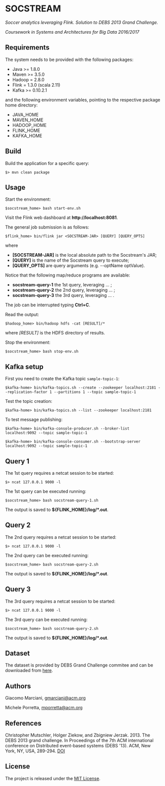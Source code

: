 # SOCSTREAM

*Soccer analytics leveraging Flink. Solution to DEBS 2013 Grand Challenge.*

*Coursework in Systems and Architectures for Big Data 2016/2017*


## Requirements
The system needs to be provided with the following packages:
* Java >= 1.8.0
* Maven >= 3.5.0
* Hadoop = 2.8.0
* Flink = 1.3.0 (scala 2.11)
* Kafka >= 0.10.2.1

and the following environment variables, pointing to the respective package home directory:
* JAVA_HOME
* MAVEN_HOME
* HADOOP_HOME
* FLINK_HOME
* KAFKA_HOME


## Build
Build the application for a specific query:

    $> mvn clean package

## Usage
Start the environment:

    $socstream_home> bash start-env.sh

Visit the Flink web dashboard at **http://localhost:8081**.

The general job submission is as follows:

    $flink_home> bin/flink jar <SOCSTREAM-JAR> [QUERY] [QUERY_OPTS]

where
* **[SOCSTREAM-JAR]** is the local absolute path to the Socstream's JAR;
* **[QUERY]** is the name of the Socstream query to execute;
* **[QUERY_OPTS]** are query arguments (e.g. --optName optValue).

Notice that the following map/reduce programs are available:
* **socstream-query-1** the 1st query, leveraging ... ;
* **socstream-query-2** the 2nd query, leveraging ... ;
* **socstream-query-3** the 3rd query, leveraging ... .

The job can be interrupted typing **Ctrl+C**.

Read the output:

    $hadoop_home> bin/hadoop hdfs -cat [RESULT]/*

where
*[RESULT]* is the HDFS directory of results.

Stop the environment:

    $socstream_home> bash stop-env.sh
    
    
## Kafka setup
First you need to create the Kafka topic `sample-topic-1`:

    $kafka-home> bin/kafka-topics.sh --create --zookeeper localhost:2181 --replication-factor 1 --partitions 1 --topic sample-topic-1

Test the topic creation:

    $kafka-home> bin/kafka-topics.sh --list --zookeeper localhost:2181

To test message publishing:

    $kafka-home> bin/kafka-console-producer.sh --broker-list localhost:9092 --topic sample-topic-1

    $kafka-home> bin/kafka-console-consumer.sh --bootstrap-server localhost:9092 --topic sample-topic-1
    
    
## Query 1
The 1st query requires a netcat session to be started:

    $> ncat 127.0.0.1 9000 -l
    
The 1st query can be executed running:

    $socstream_home> bash socstream-query-1.sh
    
The output is saved to **${FLINK_HOME}/log/\*.out**.


## Query 2
The 2nd query requires a netcat session to be started:

    $> ncat 127.0.0.1 9000 -l
    
The 2nd query can be executed running:

    $socstream_home> bash socstream-query-2.sh
    
The output is saved to **${FLINK_HOME}/log/\*.out**.


## Query 3
The 3rd query requires a netcat session to be started:

    $> ncat 127.0.0.1 9000 -l
    
The 3rd query can be executed running:

    $socstream_home> bash socstream-query-2.sh
    
The output is saved to **${FLINK_HOME}/log/\*.out**.


## Dataset
The dataset is provided by DEBS Grand Challenge commitee and can be downloaded from [here](http://debs.org/?p=41).


## Authors
Giacomo Marciani, [gmarciani@acm.org](mailto:gmarciani@acm.org)

Michele Porretta, [mporretta@acm.org](mailto:mporretta@acm.org)


## References
Christopher Mutschler, Holger Ziekow, and Zbigniew Jerzak. 2013. The DEBS 2013 grand challenge. In Proceedings of the 7th ACM international conference on Distributed event-based systems (DEBS '13). ACM, New York, NY, USA, 289-294. [DOI](http://dx.doi.org/10.1145/2488222.2488283)


## License
The project is released under the [MIT License](https://opensource.org/licenses/MIT).
